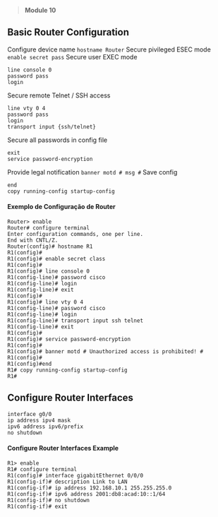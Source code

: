 > **Module 10**
## Basic Router Configuration
Configure device name
`hostname Router`
Secure pivileged ESEC mode
`enable secret pass`
Secure user EXEC mode
```
line console 0
password pass
login
```
Secure remote Telnet / SSH access
```
line vty 0 4  
password pass  
login  
transport input {ssh/telnet}
```
Secure all passwords in config file
```
exit
service password-encryption
```
Provide legal notification
`banner motd # msg #`
Save config
````
end
copy running-config startup-config
````

#### Exemplo de Configuração de Router
```
Router> enable
Router# configure terminal
Enter configuration commands, one per line.
End with CNTL/Z.
Router(config)# hostname R1
R1(config)#
R1(config)# enable secret class
R1(config)#
R1(config)# line console 0
R1(config-line)# password cisco
R1(config-line)# login
R1(config-line)# exit
R1(config)#
R1(config)# line vty 0 4
R1(config-line)# password cisco
R1(config-line)# login
R1(config-line)# transport input ssh telnet
R1(config-line)# exit
R1(config)#
R1(config)# service password-encryption
R1(config)#
R1(config)# banner motd # Unauthorized access is prohibited! #
R1(config)#
R1(config)#end
R1# copy running-config startup-config
R1#
```

## Configure Router Interfaces
```
interface g0/0
ip address ipv4 mask
ipv6 address ipv6/prefix
no shutdown
```
#### Configure Router Interfaces Example
```
R1> enable
R1# configure terminal
R1(config)# interface gigabitEthernet 0/0/0
R1(config-if)# description Link to LAN
R1(config-if)# ip address 192.168.10.1 255.255.255.0
R1(config-if)# ipv6 address 2001:db8:acad:10::1/64
R1(config-if)# no shutdown
R1(config-if)# exit
```
